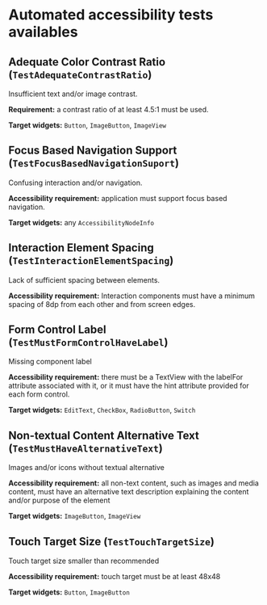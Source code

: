 # Automated accessibility tests availables 

## Adequate Color Contrast Ratio (`TestAdequateContrastRatio`)

Insufficient text and/or image contrast.

**Requirement:** a contrast ratio of at least 4.5:1 must be used.

**Target widgets:** `Button`, `ImageButton`, `ImageView`


## Focus Based Navigation Support (`TestFocusBasedNavigationSuport`)

Confusing interaction and/or navigation.

**Accessibility requirement:** application must support focus based navigation.

**Target widgets:** any `AccessibilityNodeInfo`


## Interaction Element Spacing (`TestInteractionElementSpacing`)

Lack of sufficient spacing between elements.

**Accessibility requirement:** Interaction components must have a minimum spacing of 8dp from each other and from screen edges.


## Form Control Label (`TestMustFormControlHaveLabel`)

Missing component label

**Accessibility requirement:** there must be a TextView with the labelFor attribute associated with it, or it must have the hint attribute provided for each form control.

**Target widgets:** `EditText`, `CheckBox`, `RadioButton`, `Switch`


## Non-textual Content Alternative Text (`TestMustHaveAlternativeText`)

Images and/or icons without textual alternative

**Accessibility requirement:** all non-text content, such as images and media content, must have an alternative text description explaining the content and/or purpose of the element

**Target widgets:** `ImageButton`, `ImageView`


## Touch Target Size (`TestTouchTargetSize`)

Touch target size smaller than recommended

**Accessibility requirement:** touch target must be at least 48x48

**Target widgets:** `Button`, `ImageButton`
